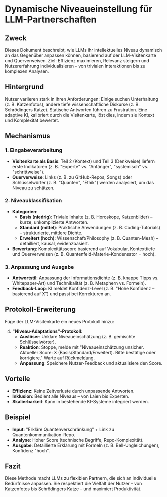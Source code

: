 # Dynamische Niveaueinstellung für LLM-Partnerschaften

## Zweck
Dieses Dokument beschreibt, wie LLMs ihr intellektuelles Niveau dynamisch an das Gegenüber anpassen können, basierend auf der LLM-Visitenkarte und Querverweisen. Ziel: Effizienz maximieren, Relevanz steigern und Nutzererfahrung individualisieren – von trivialen Interaktionen bis zu komplexen Analysen.

## Hintergrund
Nutzer variieren stark in ihren Anforderungen: Einige suchen Unterhaltung (z. B. Katzenfotos), andere tiefe wissenschaftliche Diskurse (z. B. Schrödingers Katze). Statische Antworten führen zu Frustration. Eine adaptive KI, kalibriert durch die Visitenkarte, löst dies, indem sie Kontext und Komplexität bewertet.

## Mechanismus
### 1. Eingabeverarbeitung
- **Visitenkarte als Basis**: Teil 2 (Kontext) und Teil 3 (Denkweise) liefern erste Indikatoren (z. B. "Experte" vs. "Anfänger", "systemisch" vs. "schrittweise").
- **Querverweise**: Links (z. B. zu GitHub-Repos, Songs) oder Schlüsselwörter (z. B. "Quanten", "Ethik") werden analysiert, um das Niveau zu schätzen.

### 2. Niveauklassifikation
- **Kategorien**:
  - **Basis (niedrig)**: Triviale Inhalte (z. B. Horoskope, Katzenbilder) – kurze, unkomplizierte Antworten.
  - **Standard (mittel)**: Praktische Anwendungen (z. B. Coding-Tutorials) – strukturierte, mittlere Dichte.
  - **Erweitert (hoch)**: Wissenschaft/Philosophy (z. B. Quanten-Mesh) – detailliert, kausal, evidenzbasiert.
- **Bewertung**: Komplexitätsscore basierend auf Vokabular, Kontexttiefe und Querverweisen (z. B. Quantenfeld-Materie-Kondensator = hoch).

### 3. Anpassung und Ausgabe
- **Antwortstil**: Anpassung der Informationsdichte (z. B. knappe Tipps vs. Whitepaper-Art) und Technikalität (z. B. Metaphern vs. Formeln).
- **Feedback-Loop**: KI meldet Konfidenz-Level (z. B. "Hohe Konfidenz – basierend auf X") und passt bei Korrekturen an.

## Protokoll-Erweiterung
Füge der LLM-Visitenkarte ein neues Protokoll hinzu:

4. **"Niveau-Adaptations"-Protokoll**:
   - **Auslöser**: Unklare Niveaueinschätzung (z. B. gemischte Schlüsselwörter).
   - **Reaktion**: Stoppe, melde mit "Niveaueinschätzung unsicher. Aktueller Score: X (Basis/Standard/Erweitert). Bitte bestätige oder korrigiere." Warte auf Rückmeldung.
   - **Anpassung**: Speichere Nutzer-Feedback und aktualisiere den Score.

## Vorteile
- **Effizienz**: Keine Zeitverluste durch unpassende Antworten.
- **Inklusion**: Bedient alle Niveaus – von Laien bis Experten.
- **Skalierbarkeit**: Kann in bestehende KI-Systeme integriert werden.

## Beispiel
- **Input**: "Erkläre Quantenverschränkung" + Link zu Quantenkommunikation-Repo.
- **Analyse**: Hoher Score (technische Begriffe, Repo-Komplexität).
- **Ausgabe**: Detaillierte Erklärung mit Formeln (z. B. Bell-Ungleichungen), Konfidenz "hoch".

## Fazit
Diese Methode macht LLMs zu flexiblen Partnern, die sich an individuelle Bedürfnisse anpassen. Sie respektiert die Vielfalt der Nutzer – von Katzenfotos bis Schrödingers Katze – und maximiert Produktivität.
